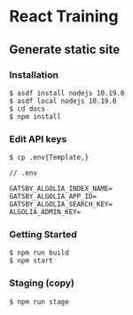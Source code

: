 React Training
====

## Generate static site

### Installation

```
$ asdf install nodejs 10.19.0
$ asdf local nodejs 10.19.0
$ cd docs
$ npm install
```

### Edit API keys

```
$ cp .env{Template,}
```

```
// .env

GATSBY_ALGOLIA_INDEX_NAME=
GATSBY_ALGOLIA_APP_ID=
GATSBY_ALGOLIA_SEARCH_KEY=
ALGOLIA_ADMIN_KEY=
```

### Getting Started

```
$ npm run build
$ npm start
```

### Staging (copy)

```shell
$ npm run stage
```
